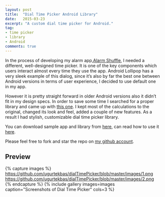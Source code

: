 ```yaml
---
layout: post
title:  "Dial Time Picker Android Library"
date:   2015-03-23
excerpt: "A custom dial time picker for Android."
tag:
- time picker
- library
- Android
comments: true
---
```

In the process of developing my alarm app,[Alarm Shuffle](https://play.google.com/store/apps/details?id=com.ugurtekbas.alarmshuffle), I needed a different, well-designed time picker. It is one of the key components which users interact almost every time they use the app. Android Lollipop has a very sleek example of this dialog, since it’s also by far the best one between Android versions in terms of user experience, I decided to use default one in my app.

However it is pretty straight forward in older Android versions also it didn’t fit in my design specs. In order to save some time I searched for a proper library and came up with [this one](https://github.com/erz05/TimePicker). I kept most of the calculations to the original, changed its look and feel, added a couple of new features. As a result I had stylish, customizable dial time picker library.

You can download sample app and library from [here](https://github.com/ugurtekbas/dialTimePicker), can read how to use it [here](https://github.com/ugurtekbas/dialTimePicker/blob/master/README.md).

Please feel free to fork and star the repo on [my github account](https://github.com/ugurtekbas).

## Preview

{% capture images %}
	https://github.com/ugurtekbas/dialTimePicker/blob/master/images/1.png
	https://github.com/ugurtekbas/dialTimePicker/blob/master/images/2.png
{% endcapture %}
{% include gallery images=images caption="Screenshots of Dial Time Picker" cols=3 %}
